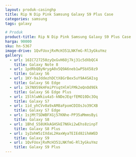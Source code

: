 ```yaml
---
layout: produk-casinghp
title: Rip N Dip Pink Samsung Galaxy S9 Plus Case
categories: samsung
tags: galaxy

# Produk
product-title: Rip N Dip Pink Samsung Galaxy S9 Plus Case
harga: 90000
sku: hn-5367
image-drive: 1QvFUoxjRxMcH351LNKfmG-Rl3yGkuYmz
gallery:
  - url: 16IC727250zyQxGvH6Oj7kj31c5dXbQC4
    title: Galaxy Note 8
  - url: 1pdRbQByNrygA0x5Q9A6neb1wP5bX58z9
    title: Galaxy S6
  - url: 1KY-9aJddezhDCtX8GrBex5uY9A4SAIsg
    title: Galaxy S6 Edge
  - url: 1k7N959kHFmiPYsqtHlHlFMk2eQnOd9Ek
    title: Galaxy S6 Edge Plus
  - url: 15lhlwWkiu4a5-kNDeJEqrfEMO10Dc3Oq
    title: Galaxy S7
  - url: 1id_yhCVv0a9xAM8aFpomCDIOsJo39CXB
    title: Galaxy S7 Edge
  - url: 1sjMtTSDWBFXGj57KNhe-PP35aMmmsByi
    title: Galaxy S8
  - url: 1Bhd_S58UKkAGHSkE7N6ki2wEhs8zinpT
    title: Galaxy S8 Plus
  - url: 1yZohW5zIXdaL2HaxWyaTEIEd82ihAWED
    title: Galaxy S9
  - url: 1QvFUoxjRxMcH351LNKfmG-Rl3yGkuYmz
    title: Galaxy S9 Plus
---
```


